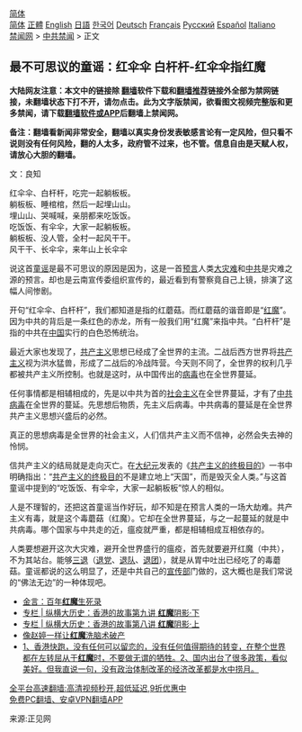  <!-- 面包屑导航 --> <div class="breadcrumb"><!-- GTranslate: https://gtranslate.io/ -->  <div class="switcher notranslate">  <div class="selected">  <a href="#" onclick="return false;"> 简体</a>  </div>  <div class="option">  <a href="https://www.bannedbook.org" onclick="doGTranslate('zh-CN|zh-CN');jQuery('div.switcher div.selected a').html(jQuery(this).html());return false;" title="简体中文" class="nturl selected"> 简体</a>  <a href="https://www.bannedbook.org/zh-tw/" onclick="doGTranslate('zh-CN|zh-TW');jQuery('div.switcher div.selected a').html(jQuery(this).html());return false;" title="繁體中文" class="nturl"> 正體</a>  <a href="https://www.bannedbook.org/en/" onclick="doGTranslate('zh-CN|en');jQuery('div.switcher div.selected a').html(jQuery(this).html());return false;" title="English" class="nturl"> English</a>  <a href="https://www.bannedbook.org/ja/" onclick="doGTranslate('zh-CN|ja');jQuery('div.switcher div.selected a').html(jQuery(this).html());return false;" title="日本語" class="nturl"> 日語</a>  <a href="https://www.bannedbook.org/ko/" onclick="doGTranslate('zh-CN|ko');jQuery('div.switcher div.selected a').html(jQuery(this).html());return false;" title="한국어" class="nturl"> 한국어</a>  <a href="https://www.bannedbook.org/de/" onclick="doGTranslate('zh-CN|de');jQuery('div.switcher div.selected a').html(jQuery(this).html());return false;" title="Deutsch" class="nturl"> Deutsch</a>  <a href="https://www.bannedbook.org/fr/" onclick="doGTranslate('zh-CN|fr');jQuery('div.switcher div.selected a').html(jQuery(this).html());return false;" title="Français" class="nturl"> Français</a>  <a href="https://www.bannedbook.org/ru/" onclick="doGTranslate('zh-CN|ru');jQuery('div.switcher div.selected a').html(jQuery(this).html());return false;" title="Русский" class="nturl"> Русский</a>  <a href="https://www.bannedbook.org/es/" onclick="doGTranslate('zh-CN|es');jQuery('div.switcher div.selected a').html(jQuery(this).html());return false;" title="Español" class="nturl"> Español</a>  <a href="https://www.bannedbook.org/it/" onclick="doGTranslate('zh-CN|it');jQuery('div.switcher div.selected a').html(jQuery(this).html());return false;" title="Italiano" class="nturl"> Italiano</a>  </div>  </div>      <div class='breadcrumb-sub'><!-- Breadcrumb NavXT 6.3.0 --> <a href="https://www.bannedbook.org/" class="home">禁闻网</a> &gt; <a href="https://www.bannedbook.org/bnews/cbnews/" class="category">中共禁闻</a> &gt; 正文</div></div><h2>最不可思议的童谣：红伞伞 白杆杆-红伞伞指红魔</h2> <p class="notice"><b>大陆网友注意：本文中的链接除 <a href="https://github.com/bannedbook/fanqiang" >翻墙</a>软件下载和<a href="https://github.com/killgcd/justmysocks/blob/master/README.md">翻墙推荐</a>链接外全部为禁网链接，未翻墙状态下打不开，请勿点击。此为文字版禁闻，欲看图文视频完整版和更多禁闻，请下载<a href="https://github.com/bannedbook/fanqiang">翻墙软件或APP</a>后翻墙上禁闻网。</p><p>备注：翻墙看新闻非常安全，翻墙以真实身份发表敏感言论有一定风险，但只看不说则没有任何风险，翻的人太多，政府管不过来，也不管。信息自由是天赋人权，请放心大胆的翻墙。</b></p>  <div class="entry"> <p></p> <p>文：良知</p> <p>红伞伞、白杆杆，吃完一起躺板板。<br /> 躺板板、睡棺棺，然后一起埋山山。<br /> 埋山山、哭喊喊，亲朋都来吃饭饭。<br /> 吃饭饭、有伞伞，大家一起躺板板。<br /> 躺板板、没人管，全村一起风干干。<br /> 风干干、长伞伞，来年山上长伞伞</p>  <p>说这首<a href="https://www.bannedbook.org/bnews/tag/%E7%AB%A5%E8%B0%A3/" class="st_tag internal_tag" rel="tag" title="标签 童谣 下的日志">童谣</a>是最不可思议的原因是因为，这是一首<span class='wp_keywordlink'><a href="https://www.bannedbook.org/forum5/" title="预言玄学禁书下载" rel="nofollow">预言</a></span>人类<a href="https://www.bannedbook.org/bnews/tag/%E5%A4%A7%E7%81%BE%E9%9A%BE/" class="st_tag internal_tag" rel="tag" title="标签 大灾难 下的日志">大灾难</a>和<a href="https://www.bannedbook.org/bnews/tag/%e4%b8%ad%e5%85%b1/" class="st_tag internal_tag" rel="tag" title="标签 中共 下的日志">中共</a>是灾难之源的预言。却也是云南宣传委组织宣传的，最近看到有警察竟自己上镜，排演了这幅人间惨剧。</p> <p>开句“红伞伞、白杆杆”，我们都知道是指的红蘑菇。而红蘑菇的谐音即是“<a href="https://www.bannedbook.org/bnews/tag/%E7%BA%A2%E9%AD%94/" class="st_tag internal_tag" rel="tag" title="标签 红魔 下的日志">红魔</a>”。因为中共的背后是一条红色的赤龙，所有一般我们用“红魔”来指中共。“白杆杆”是指的中共在<span class='wp_keywordlink_affiliate'><a href="https://www.bannedbook.org/" title="中国" target="_blank">中国</a></span>实行的白色恐怖统治。</p> <p>最近大家也发现了，<span class='wp_keywordlink'><a href="https://www.bannedbook.org/forum2/topic6177.html" title="《共产主义的终极目的》" target="_blank">共产主义</a></span>思想已经成了全世界的主流。二战后西方世界将<a href="https://www.bannedbook.org/bnews/tag/%e5%85%b1%e4%ba%a7%e4%b8%bb%e4%b9%89/" class="st_tag internal_tag" rel="tag" title="标签 共产主义 下的日志">共产主义</a>视为洪水猛兽，形成了二战后的冷战阵营。今天则不同了，全世界的权利几乎都被共产主义所控制。也就是这时，从中国传出的<a href="https://www.bannedbook.org/bnews/tag/%e7%97%85%e6%af%92/" class="st_tag internal_tag" rel="tag" title="标签 病毒 下的日志">病毒</a>也在全世界蔓延。</p>  <p>任何事情都是相辅相成的，先是以中共为首的<a href="https://www.bannedbook.org/bnews/tag/%e7%a4%be%e4%bc%9a%e4%b8%bb%e4%b9%89/" class="st_tag internal_tag" rel="tag" title="标签 社会主义 下的日志">社会主义</a>在全世界蔓延，才有了<a href="https://www.bannedbook.org/bnews/tag/%e4%b8%ad%e5%85%b1%e7%97%85%e6%af%92/" class="st_tag internal_tag" rel="tag" title="标签 中共病毒 下的日志">中共病毒</a>在全世界的蔓延。先思想后物质，先主义后病毒。中共病毒的蔓延是在全世界共产主义思想兴盛后的必然。</p> <p>真正的思想病毒是全世界的社会主义，人们信共产主义而不信神，必然会失去神的怜悯。</p> <p>信共产主义的结局就是走向灭亡。在<span class='wp_keywordlink_affiliate'><a href="http://www.epochtimes.com/" title="大纪元" target="_blank">大纪元</a></span>发表的《<span class='wp_keywordlink'><a href="https://www.bannedbook.org/forum2/topic6177.html" title="《共产主义的终极目的》" target="_blank">共产主义的终极目的</a></span>》一书中明确指出：“<a href="https://www.bannedbook.org/bnews/tag/%E5%85%B1%E4%BA%A7%E4%B8%BB%E4%B9%89%E7%9A%84%E7%BB%88%E6%9E%81%E7%9B%AE%E7%9A%84/" class="st_tag internal_tag" rel="tag" title="标签 共产主义的终极目的 下的日志">共产主义的终极目的</a>不是建立地上“天国”，而是毁灭全人类。”与这首童谣中提到的“吃饭饭、有伞伞，大家一起躺板板”惊人的相似。</p>  <p>人是不理智的，还把这首童谣当作好玩，却不知是在预言人类的一场大劫难。共产主义有毒，就是这个毒蘑菇（红魔）。它却在全世界蔓延，与之一起蔓延的就是中共病毒。哪个国家与中共走的近，瘟疫就严重，都是相辅相成互相依存的。</p> <p>人类要想避开这次大灾难，避开全世界盛行的瘟疫，首先就要避开红魔（中共），不为其站台。能够<span class='wp_keywordlink'><a href="http://tuidang.epochtimes.com/" title="三退-退出党团队" rel="nofollow" target="_blank">三退</a></span>（<span class='wp_keywordlink'><a href="http://tuidang.epochtimes.com/" title="退党" rel="nofollow" target="_blank">退党</a></span>、<span class='wp_keywordlink'><a href="http://tuidang.epochtimes.com/" title="退出少先队" rel="nofollow" target="_blank">退队</a></span>、<span class='wp_keywordlink'><a href="http://tuidang.epochtimes.com/" title="退出共青团" rel="nofollow" target="_blank">退团</a></span>），就是从胃中吐出已经吃了的毒蘑菇。童谣都说的这么明显了，还是中共自己的<a href="https://www.bannedbook.org/bnews/tag/%e5%ae%a3%e4%bc%a0%e9%83%a8/" class="st_tag internal_tag" rel="tag" title="标签 宣传部 下的日志">宣传部</a>门做的，这大概也是我们常说的“佛法无边”的一种体现吧。</p> <ul class='op-related-articles' title='相关阅读'> <li><a href='https://www.bannedbook.org/bnews/comments/20210629/1576543.html' target='_blank'>金言：百年<b>红魔</b>生死录</a></li> <li><a href='https://www.bannedbook.org/bnews/ssgc/20210519/1549796.html' target='_blank'>专栏 | 纵横大历史：香港的故事第九讲 <b>红魔</b>阴影·下</a></li> <li><a href='https://www.bannedbook.org/bnews/ssgc/20210512/1545104.html' target='_blank'>专栏 | 纵横大历史：香港的故事第八讲 <b>红魔</b>阴影·上</a></li> <li><a href='https://www.bannedbook.org/bnews/ssgc/20210429/1536313.html' target='_blank'>像赵婷一样让<b>红魔</b>洗脑术破产</a></li> <li><a href='https://www.bannedbook.org/bnews/bannedvideo/20210203/1480202.html' target='_blank'>1、香港快跑，没有任何可以留恋的，没有任何值得期待的转变，在整个世界都在左转屈从于<b>红魔</b>时，不要做无谓的牺牲。2、国内出台了很多政策，看似美好。但我直说一句，没有政治体制改革的经济改革都是水中捞月。</a></li> </ul> <p class="texttj"> <a href="https://github.com/bannedbook/fanqiang/wiki/V2ray%E6%9C%BA%E5%9C%BA" target="_blank">全平台高速翻墙:高清视频秒开,超低延迟,9折优惠中</a><br/> <a href="https://github.com/bannedbook/fanqiang/wiki/%E7%A6%81%E9%97%BB%E7%BD%91%E5%AE%89%E5%8D%93%E7%BF%BB%E5%A2%99%E6%96%B0%E9%97%BBAPP" target="_blank">免费PC翻墙、安卓VPN翻墙APP</a></p> <p>来源:正见网</p><a name='sharetosocial'></a>  <div style="margin-bottom:5px;padding-bottom:5px;clear:both"> <div id="archive-pix-1" class="banner-ads"> <!-- AuctionX Display platform tag START --> <div id="26318x728x90x621x_ADSLOT2" clicktrack="%%CLICK_URL_ESC%%"></div> <!-- AuctionX Display platform tag END --> </div> <div id="archive-pix-2" class="banner-ads"> <!-- AuctionX Display platform tag START --> <div id="26315x300x250x621x_ADSLOT2" clicktrack="%%CLICK_URL_ESC%%"></div> <!-- AuctionX Display platform tag END --> </div> </div>  <div id="archive-pix-1" class="banner-ads"> <!-- AuctionX Display platform tag START --> <div id="26318x728x90x621x_ADSLOT3" clicktrack="%%CLICK_URL_ESC%%"></div> <!-- AuctionX Display platform tag END --> </div> </div><!--END ENTRY--> 